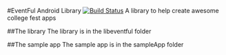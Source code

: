 #EventFul Android Library
[![Build Status](https://travis-ci.org/teamOSC/EventFul_Android_Library.svg?branch=dev)](https://travis-ci.org/teamOSC/EventFul_Android_Library) A library to help create awesome college fest apps

##The library
The library is in the libeventful folder


##The sample app
The sample app is in the sampleApp folder

